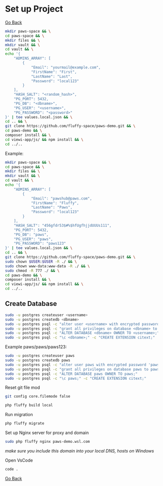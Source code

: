 # Set up Project

[Go Back](./../README.md)

```bash
mkdir paws-space && \
cd paws-space && \
mkdir files && \
mkdir vault && \
cd vault && \
echo '{
    "ADMINS_ARRAY": [
        {
            "Email": "yourmail@example.com",
            "FirstName": "First",
            "LastName": "Last",
            "Password": "local123"
        }
    ],
    "HASH_SALT": "<random_hash>",
    "PG_PORT": 5432,
    "PG_DB": "<dbname>",
    "PG_USER": "<username>",
    "PG_PASSWORD": "<password>"
}' | tee values.local.json && \
cd .. && \
git clone https://github.com/fluffy-space/paws-demo.git && \
cd paws-demo && \
composer install && \
cd viewi-app/js/ && npm install && \
cd ../..
```

Example:

```bash
mkdir paws-space && \
cd paws-space && \
mkdir files && \
mkdir vault && \
cd vault && \
echo '{
    "ADMINS_ARRAY": [
        {
            "Email": "pawshub@paws.com",
            "FirstName": "Fluffy",
            "LastName": "Paws",
            "Password": "local123"
        }
    ],
    "HASH_SALT": "456gfdr53$#%$hfUgfhjjdUUUs111",
    "PG_PORT": 5432,
    "PG_DB": "paws",
    "PG_USER": "paws",
    "PG_PASSWORD": "paws123"
}' | tee values.local.json && \
cd .. && \
git clone https://github.com/fluffy-space/paws-demo.git && \
sudo chown $USER:$USER -R ./ && \
sudo chown www-data:www-data -R ./ && \
sudo chmod -R 777 ./ && \
cd paws-demo && \
composer install && \
cd viewi-app/js/ && npm install && \
cd ../..
```

## Create Database

```bash
sudo -u postgres createuser <username>
sudo -u postgres createdb <dbname>
sudo -u postgres psql -c "alter user <username> with encrypted password '<password>';"
sudo -u postgres psql -c "grant all privileges on database <dbname> to <username>;"
sudo -u postgres psql -c "ALTER DATABASE <dbname> OWNER TO <username>;"
sudo -u postgres psql -c "\c <dbname>;" -c "CREATE EXTENSION citext;"
```

Example paws/paws/paws123:

```bash
sudo -u postgres createuser paws
sudo -u postgres createdb paws
sudo -u postgres psql -c "alter user paws with encrypted password 'paws123';"
sudo -u postgres psql -c "grant all privileges on database paws to paws;"
sudo -u postgres psql -c "ALTER DATABASE paws OWNER TO paws;"
sudo -u postgres psql -c "\c paws;" -c "CREATE EXTENSION citext;"
```

Reset git file mod

```bash
git config core.filemode false
```

```bash
php fluffy build local
```

Run migration

```bash
php fluffy migrate
```

Set up Nginx server for proxy and domain

```bash
sudo php fluffy nginx paws-demo.wsl.com
```

*make sure you include this domain into your local DNS, hosts on Windows*

Open VsCode

```bash
code .
```

[Go Back](./../README.md)
